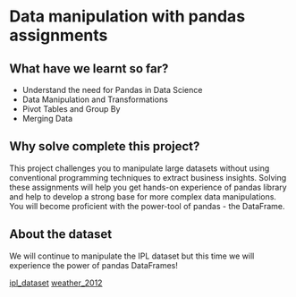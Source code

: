 # Data manipulation with pandas assignments

## What have we learnt so far?
* Understand the need for Pandas in Data Science
* Data Manipulation and Transformations
* Pivot Tables and Group By
* Merging Data

## Why solve complete this project?

This project challenges you to manipulate large datasets without using conventional programming 
techniques to extract business insights. Solving these assignments will help you get hands-on experience
of pandas library and help to develop a strong base for more complex data manipulations.
You will become proficient with the power-tool of pandas - the DataFrame.

## About the dataset
We will continue to manipulate the IPL dataset but this time we will experience the power
of pandas DataFrames!

[ipl_dataset](https://raw.githubusercontent.com/commit-live-students/pandas_project/master/data/ipl_dataset.csv)
[weather_2012](https://raw.githubusercontent.com/commit-live-students/pandas_project/master/data/weather_2012.csv)
